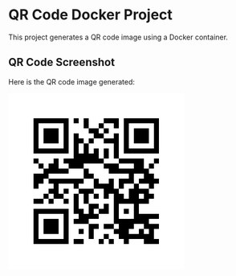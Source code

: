 # QR Code Docker Project

This project generates a QR code image using a Docker container.

## QR Code Screenshot

Here is the QR code image generated:

![GitHub QR Code](my_github_qr.png)
